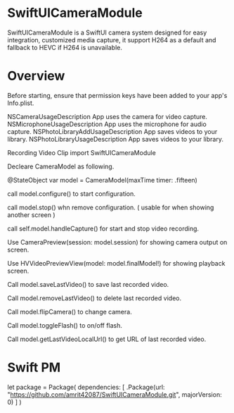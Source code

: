 # SwiftUICameraModule

SwiftUICameraModule is a SwiftUI camera system designed for easy integration, customized media capture, it support H264 as a default and fallback to HEVC if H264 is unavailable.

Overview
==

Before starting, ensure that permission keys have been added to your app's Info.plist.

NSCameraUsageDescription App uses the camera for video capture.
NSMicrophoneUsageDescription App uses the microphone for audio capture. 
NSPhotoLibraryAddUsageDescription App saves videos to your library. 
NSPhotoLibraryUsageDescription App saves videos to your library.

Recording Video Clip
import SwiftUICameraModule

Decleare CameraModel as following.

@StateObject var model = CameraModel(maxTime timer: .fifteen)

call model.configure() to start configuration.

call model.stop() whn remove configuration. ( usable for when showing another screen )

call self.model.handleCapture() for start and stop video recording.

Use CameraPreview(session: model.session) for showing camera output on screen.

Use HVVideoPreviewView(model: model.finalModel!) for showing playback screen.

Call model.saveLastVideo() to save last recorded video.

Call model.removeLastVideo() to delete last recorded video.

Call model.flipCamera() to change camera.

Call model.toggleFlash() to on/off flash.

Call model.getLastVideoLocalUrl() to get URL of last recorded video.

# Swift PM
let package = Package(
    dependencies: [
        .Package(url: "https://github.com/amrit42087/SwiftUICameraModule.git", majorVersion: 0)
    ]
)

